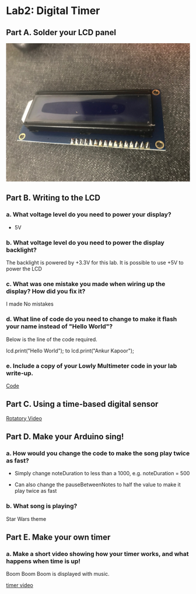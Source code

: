  
 # Lab2: Digital Timer
## Part A. Solder your LCD panel
![Soldered](https://github.com/ak2552/Ankur_Kapoor_IDD/blob/master/IMG_2067.JPG)

## Part B. Writing to the LCD

### a. What voltage level do you need to power your display?

 + 5V 

### b. What voltage level do you need to power the display backlight?

The backlight is powered by +3.3V for this lab.
It is possible to use +5V to power the LCD 
 

### c. What was one mistake you made when wiring up the display? How did you fix it?

I made No mistakes  

### d. What line of code do you need to change to make it flash your name instead of "Hello World"?

 Below is the line of the code required. 

lcd.print("Hello World"); to lcd.print("Ankur Kapoor");

### e. Include a copy of your Lowly Multimeter code in your lab write-up.

[Code](https://github.com/ak2552/Ankur_Kapoor_IDD/blob/master/multimeter_code.io)

## Part C. Using a time-based digital sensor

[Rotatory Video](https://www.youtube.com/watch?v=kz87V_5-MDw)

## Part D. Make your Arduino sing!
### a. How would you change the code to make the song play twice as fast?

+ Simply change noteDuration to less than a 1000, e.g. noteDuration = 500

+ Can also change the pauseBetweenNotes to half the value to make it play twice as fast

### b. What song is playing?
   
   Star Wars theme
## Part E. Make your own timer
### a. Make a short video showing how your timer works, and what happens when time is up!
Boom Boom Boom is displayed with music.

[timer video](https://www.youtube.com/watch?v=gDDUL4xpFt4)
